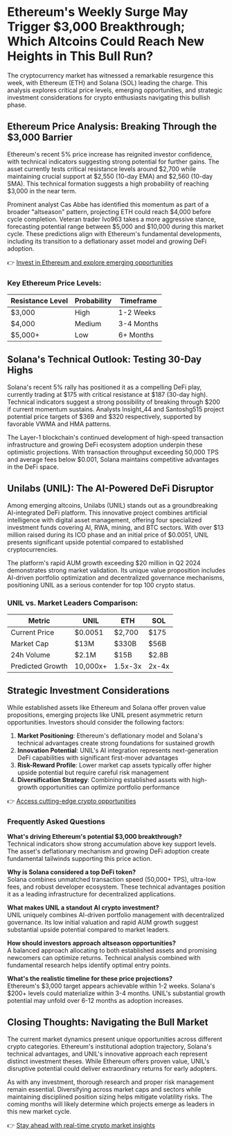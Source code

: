 # Ethereum's Weekly Surge May Trigger $3,000 Breakthrough; Which Altcoins Could Reach New Heights in This Bull Run?

The cryptocurrency market has witnessed a remarkable resurgence this week, with Ethereum (ETH) and Solana (SOL) leading the charge. This analysis explores critical price levels, emerging opportunities, and strategic investment considerations for crypto enthusiasts navigating this bullish phase.

## Ethereum Price Analysis: Breaking Through the $3,000 Barrier

Ethereum's recent 5% price increase has reignited investor confidence, with technical indicators suggesting strong potential for further gains. The asset currently tests critical resistance levels around $2,700 while maintaining crucial support at $2,550 (10-day EMA) and $2,560 (10-day SMA). This technical formation suggests a high probability of reaching $3,000 in the near term.

Prominent analyst Cas Abbe has identified this momentum as part of a broader "altseason" pattern, projecting ETH could reach $4,000 before cycle completion. Veteran trader Ivo963 takes a more aggressive stance, forecasting potential range between $5,000 and $10,000 during this market cycle. These predictions align with Ethereum's fundamental developments, including its transition to a deflationary asset model and growing DeFi adoption.

👉 [Invest in Ethereum and explore emerging opportunities](https://bit.ly/okx-bonus)

### Key Ethereum Price Levels:
| Resistance Level | Probability | Timeframe |
|------------------|-------------|-----------|
| $3,000           | High        | 1-2 Weeks |
| $4,000           | Medium      | 3-4 Months|
| $5,000+          | Low         | 6+ Months |

## Solana's Technical Outlook: Testing 30-Day Highs

Solana's recent 5% rally has positioned it as a compelling DeFi play, currently trading at $175 with critical resistance at $187 (30-day high). Technical indicators suggest a strong possibility of breaking through $200 if current momentum sustains. Analysts Insight_44 and Santoshg515 project potential price targets of $369 and $320 respectively, supported by favorable VWMA and HMA patterns.

The Layer-1 blockchain's continued development of high-speed transaction infrastructure and growing DeFi ecosystem adoption underpin these optimistic projections. With transaction throughput exceeding 50,000 TPS and average fees below $0.001, Solana maintains competitive advantages in the DeFi space.

## Unilabs (UNIL): The AI-Powered DeFi Disruptor

Among emerging altcoins, Unilabs (UNIL) stands out as a groundbreaking AI-integrated DeFi platform. This innovative project combines artificial intelligence with digital asset management, offering four specialized investment funds covering AI, RWA, mining, and BTC sectors. With over $13 million raised during its ICO phase and an initial price of $0.0051, UNIL presents significant upside potential compared to established cryptocurrencies.

The platform's rapid AUM growth exceeding $20 million in Q2 2024 demonstrates strong market validation. Its unique value proposition includes AI-driven portfolio optimization and decentralized governance mechanisms, positioning UNIL as a serious contender for top 100 crypto status.

### UNIL vs. Market Leaders Comparison:
| Metric               | UNIL        | ETH         | SOL         |
|----------------------|-------------|-------------|-------------|
| Current Price        | $0.0051     | $2,700      | $175        |
| Market Cap           | $13M        | $330B       | $56B        |
| 24h Volume           | $2.1M       | $15B        | $2.8B       |
| Predicted Growth     | 10,000x+    | 1.5x-3x     | 2x-4x       |

## Strategic Investment Considerations

While established assets like Ethereum and Solana offer proven value propositions, emerging projects like UNIL present asymmetric return opportunities. Investors should consider the following factors:

1. **Market Positioning**: Ethereum's deflationary model and Solana's technical advantages create strong foundations for sustained growth
2. **Innovation Potential**: UNIL's AI integration represents next-generation DeFi capabilities with significant first-mover advantages
3. **Risk-Reward Profile**: Lower market cap assets typically offer higher upside potential but require careful risk management
4. **Diversification Strategy**: Combining established assets with high-growth opportunities can optimize portfolio performance

👉 [Access cutting-edge crypto opportunities](https://bit.ly/okx-bonus)

### Frequently Asked Questions

**What's driving Ethereum's potential $3,000 breakthrough?**  
Technical indicators show strong accumulation above key support levels. The asset's deflationary mechanism and growing DeFi adoption create fundamental tailwinds supporting this price action.

**Why is Solana considered a top DeFi token?**  
Solana combines unmatched transaction speed (50,000+ TPS), ultra-low fees, and robust developer ecosystem. These technical advantages position it as a leading infrastructure for decentralized applications.

**What makes UNIL a standout AI crypto investment?**  
UNIL uniquely combines AI-driven portfolio management with decentralized governance. Its low initial valuation and rapid AUM growth suggest substantial upside potential compared to market leaders.

**How should investors approach altseason opportunities?**  
A balanced approach allocating to both established assets and promising newcomers can optimize returns. Technical analysis combined with fundamental research helps identify optimal entry points.

**What's the realistic timeline for these price projections?**  
Ethereum's $3,000 target appears achievable within 1-2 weeks. Solana's $200+ levels could materialize within 3-4 months. UNIL's substantial growth potential may unfold over 6-12 months as adoption increases.

## Closing Thoughts: Navigating the Bull Market

The current market dynamics present unique opportunities across different crypto categories. Ethereum's institutional adoption trajectory, Solana's technical advantages, and UNIL's innovative approach each represent distinct investment theses. While Ethereum offers proven value, UNIL's disruptive potential could deliver extraordinary returns for early adopters.

As with any investment, thorough research and proper risk management remain essential. Diversifying across market caps and sectors while maintaining disciplined position sizing helps mitigate volatility risks. The coming months will likely determine which projects emerge as leaders in this new market cycle.

👉 [Stay ahead with real-time crypto market insights](https://bit.ly/okx-bonus)